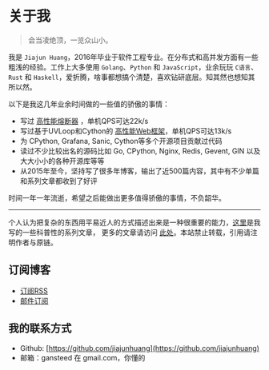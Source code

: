 # 关于我

> 会当凌绝顶，一览众山小。

我是 `Jiajun Huang`，2016年毕业于软件工程专业。在分布式和高并发方面有一些粗浅的经验。工作上大多使用 `Golang`、`Python`
和 `JavaScript`，业余玩玩 `C语言`、`Rust` 和 `Haskell`，爱折腾，啥事都想搞个清楚，喜欢钻研底层。知其然也想知其所以然。

以下是我这几年业余时间做的一些值的骄傲的事情：

- 写过 [高性能熔断器](https://github.com/jiajunhuang/guard) ，单机QPS可达22k/s
- 写过基于UVLoop和Cython的 [高性能Web框架](https://github.com/jiajunhuang/storm)，单机QPS可达13k/s
- 为 CPython, Grafana, Sanic, Cython等多个开源项目贡献过代码
- 读过不少比较出名的源码比如 Go, CPython, Nginx, Redis, Gevent, GIN 以及大大小小的各种开源库等等
- 从2015年至今，坚持写了很多年博客，输出了近500篇内容，其中有不少单篇和系列文章都收到了好评

时间一年一年流逝，希望之后能做出更多值得骄傲的事情，不负韶华。

------

个人认为把复杂的东西用平易近人的方式描述出来是一种很重要的能力，[这里](/tutorial)是我写的一些科普性的系列文章，
更多的文章请访问 [此处](https://jiajunhuang.com/archive)。本站禁止转载，引用请注明作者与原链。

## 订阅博客

- [订阅RSS](https://jiajunhuang.com/rss)
- [邮件订阅](https://eepurl.com/guVPMj)

## 我的联系方式

- Github: [https://github.com/jiajunhuang](https://github.com/jiajunhuang)
- 邮箱：gansteed 在 gmail.com，你懂的
